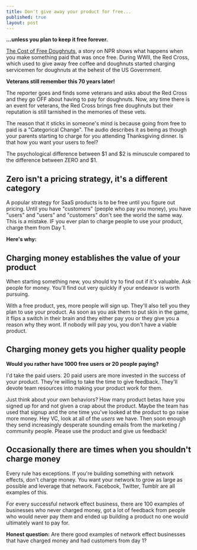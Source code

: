 ```yaml
---
title: Don't give away your product for free...
published: true
layout: post
---
```

**…unless you plan to keep it free forever.**

[The Cost of Free Doughnuts](http://www.npr.org/blogs/money/2012/07/13/156737801/the-cost-of-free-doughnuts-70-years-of-regret), a story on NPR shows what happens when you make something paid that was once free. During WWII, the Red Cross, which used to give away free coffee and doughnuts started charging servicemen for doughnuts at the behest of the US Government. 

**Veterans still remember this 70 years later!**

The reporter goes and finds some veterans and asks about the Red Cross and they go OFF about having to pay for doughnuts. Now, any time there is an event for veterans, the Red Cross brings free doughnuts but their reputation is still tarnished in the memories of these vets.

The reason that it sticks in someone's mind is because going from free to paid is a "Categorical Change". The audio describes it as being as though your parents starting to charge for you attending Thanksgiving dinner. Is that how you want your users to feel?

The psychological difference between $1 and $2 is minuscule compared to the difference between ZERO and $1.

## Zero isn't a pricing strategy, it's a different category

A popular strategy for SaaS products is to be free until you figure out pricing. Until you have "customers" (people who pay you money), you have "users" and "users" and "customers" don't see the world the same way. This is a mistake. IF you ever plan to charge people to use your product, charge them from Day 1. 

**Here's why:**

## Charging money establishes the value of your product

When starting something new, you should try to find out if it's valuable. Ask people for money. You'll find out very quickly if your endeavor is worth pursuing.

With a free product, yes, more people will sign up. They'll also tell you they plan to use your product. As soon as you ask them to put skin in the game, it flips a switch in their brain and they either pay you or they give you a reason why they wont. If nobody will pay you, you don't have a viable product.

## Charging money gets you higher quality people

**Would you rather have 1000 free users or 20 people paying?**

I'd take the paid users. 20 paid users are more invested in the success of your product. They're willing to take the time to give feedback. They'll devote team resources into making your product work for them.

Just think about your own behaviors? How many product betas have you signed up for and not given a crap about the product. Maybe the team has used that signup and the one time you've looked at the product to go raise more money. Hey VC, look at all of the *users* we have. Then soon enough they send increasingly desperate sounding emails from the marketing / community people. Please use the product and give us feedback! 

## Occasionally there are times when you shouldn't charge money

Every rule has exceptions. If you're building something with network effects, don't charge money. You want your network to grow as large as possible and leverage that network. Facebook, Twitter, Tumblr are all examples of this.

For every successful network effect business, there are 100 examples of businesses who never charged money, got a lot of feedback from people who would never pay them and ended up building a product no one would ultimately want to pay for.

**Honest question:** Are there good examples of network effect businesses that have charged money and had customers from day 1?

